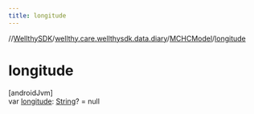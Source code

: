 ```yaml
---
title: longitude
---
```

//[WellthySDK](../../../index.html)/[wellthy.care.wellthysdk.data.diary](../index.html)/[MCHCModel](index.html)/[longitude](longitude.html)



# longitude



[androidJvm]\
var [longitude](longitude.html): [String](https://kotlinlang.org/api/latest/jvm/stdlib/kotlin/-string/index.html)? = null




